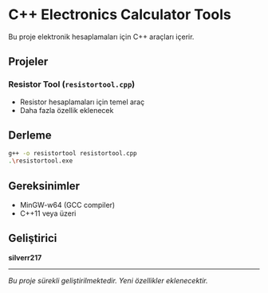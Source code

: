 # C++ Electronics Calculator Tools

Bu proje elektronik hesaplamaları için C++ araçları içerir.

## Projeler

### Resistor Tool (`resistortool.cpp`)
- Resistor hesaplamaları için temel araç
- Daha fazla özellik eklenecek

## Derleme

```bash
g++ -o resistortool resistortool.cpp
.\resistortool.exe
```

## Gereksinimler
- MinGW-w64 (GCC compiler)
- C++11 veya üzeri

## Geliştirici
**silverr217**

---
*Bu proje sürekli geliştirilmektedir. Yeni özellikler eklenecektir.*